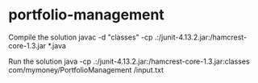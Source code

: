 # portfolio-management

Compile the solution
javac -d "classes" -cp .:<file-path-url>/junit-4.13.2.jar:<file-path-url>/hamcrest-core-1.3.jar *.java

Run the solution
java -cp .:<file-path-url>/junit-4.13.2.jar:<file-path-url>/hamcrest-core-1.3.jar:classes com/mymoney/PortfolioManagement <file-path-url>/input.txt
